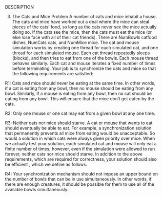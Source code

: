 DESCRIPTION

3. The Cats and Mice Problem A number of cats and mice inhabit a house.
The cats and mice have worked out a deal where the mice can steal pieces
of the cats’ food, so long as the cats never see the mice actually doing so.
If the cats see the mice, then the cats must eat the mice (or else lose face
with all of their cat friends). There are NumBowls catfood dishes,
NumCats cats, and NumMice mice.
The cat and mouse simulation works by creating one thread for each
simulated cat, and one thread for each simulated mouse. Each cat thread
repeatedly sleeps (blocks), and then tries to eat from one of the bowls.
Each mouse thread behaves similarly. Each cat and mouse iterates a fixed
number of times before terminating. Your job is to synchronize the cats
and mice so that the following requirements are satisfied:

  R1: Cats and mice should never be eating at the same time.
  In other words, if a cat is eating from any bowl, then no mouse should be
  eating from any bowl. Similarly, if a mouse is eating from any bowl, then
  no cat should be eating from any bowl. This will ensure that the mice don’t
  get eaten by the cats.

  R2: Only one mouse or one cat may eat from a given bowl at any one time.

  R3: Neither cats nor mice should starve.
  A cat or mouse that wants to eat should eventually be able to eat. For
  example, a synchronization solution that permanently prevents all mice
  from eating would be unacceptable. So would a solution in which cats
  were always given priority over mice. When we actually test your solution,
  each simulated cat and mouse will only eat a finite number of times;
  however, even if the simulation were allowed to run forever, neither cats
  nor mice should starve.
  In addition to the above requirements, which are required for correctness,
  your solution should also be efficient , which we define as follows:

  R4: Your synchronization mechanism should not impose an upper bound
  on the number of bowls that can be in use simultaneously.
  In other words, if there are enough creatures, it should be possible for them
  to use all of the available bowls simultaneously.
